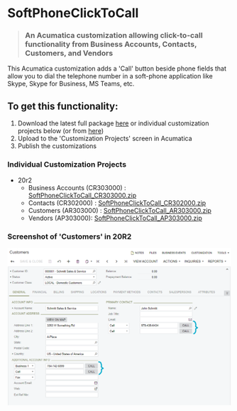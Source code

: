 # SoftPhoneClickToCall
> ### An Acumatica customization allowing click-to-call functionality from **Business Accounts**, **Contacts**, **Customers**, and **Vendors**

This Acumatica customization adds a 'Call' button beside phone fields that allow you to dial the telephone number in a soft-phone application like Skype, Skype for Business, MS Teams, etc.

## To get this functionality:
1. Download the latest full package [here](https://github.com/beardedmogul/Acumatica-SoftPhoneClickToCall/releases/download/20r2/SoftPhoneClickToCall.zip) or individual customization projects below (or from [here](20r2/))
1. Upload to the 'Customization Projects' screen in Acumatica
1. Publish the customizations

### Individual Customization Projects
* 20r2
  * Business Accounts (CR303000) : [SoftPhoneClickToCall_CR303000.zip](https://github.com/beardedmogul/Acumatica-SoftPhoneClickToCall/raw/master/20r2/SoftPhoneClickToCall_CR303000.zip)
  * Contacts (CR302000) : [SoftPhoneClickToCall_CR302000.zip](https://github.com/beardedmogul/Acumatica-SoftPhoneClickToCall/raw/master/20r2/SoftPhoneClickToCall_CR302000.zip)
  * Customers (AR303000) : [SoftPhoneClickToCall_AR303000.zip](https://github.com/beardedmogul/Acumatica-SoftPhoneClickToCall/raw/master/20r2/SoftPhoneClickToCall_AR303000.zip) 
  * Vendors (AP303000): [SoftPhoneClickToCall_AP303000.zip](https://github.com/beardedmogul/Acumatica-SoftPhoneClickToCall/raw/master/20r2/SoftPhoneClickToCall_AP303000.zip)

### Screenshot of 'Customers' in 20R2
![screenshot](/20r2/customerMaint.png)
